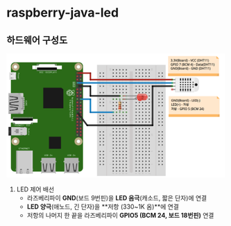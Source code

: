 # raspberry-java-led

## 하드웨어 구성도
![](figures/hw_layout.png)

1. LED 제어 배선
	- 라즈베리파이 **GND**(보드 9번핀)을 **LED 음극**(캐소드, 짧은 단자)에 연결
	- **LED 양극**(애노드, 긴 단자)을 **저항 (330~1K 옴)**에 연결
	- 저항의 나머지 한 끝을 라즈베리파이 **GPIO5 (BCM 24, 보드 18번핀)** 연결

